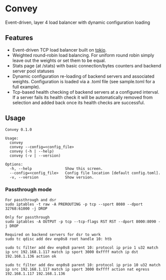# Convey
Event-driven, layer 4 load balancer with dynamic configuration loading

## Features
- Event-driven TCP load balancer built on [tokio].
- Weighted round-robin load balancing.  For uniform round robin simply leave out the weights or set them to be equal.
- Stats page (at /stats) with basic connection/bytes counters and backend server pool statuses
- Dynamic configuration re-loading of backend servers and associated weights.  Configuration is loaded via a .toml file (see sample.toml for a full example).
- Tcp-based health checking of backend servers at a configured interval.  If a server fails its health check it will be automatically removed from selection and added back once its health checks are successful.

## Usage
```
Convey 0.1.0

Usage:
  convey
  convey --config=<config_file>
  convey (-h | --help)
  convey (-v | --version)

Options:
  -h, --help               Show this screen.
  --config=<config_file>   Config file location [default config.toml].
  -v, --version            Show version.
  ```

### Passthrough mode

```
For passthrough and dsr
sudo iptables -t raw -A PREROUTING -p tcp --sport 8080 --dport 32768:61000 -j DROP

Only for passthrough
sudo iptables -A OUTPUT -p tcp --tcp-flags RST RST --dport 8000:8090 -j DROP

Required on backend servers for dsr to work
sudo tc qdisc add dev enp0s8 root handle 10: htb

sudo tc filter add dev enp0s8 parent 10: protocol ip prio 1 u32 match ip src 192.168.1.117 match ip sport 3000 0xffff match ip dst 192.168.1.136 action ok

sudo tc filter add dev enp0s8 parent 10: protocol ip prio 10 u32 match ip src 192.168.1.117 match ip sport 3000 0xffff action nat egress 192.168.1.117 192.168.1.136
```

<!-- references -->
[tokio]: https://tokio.rs
